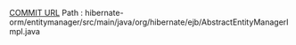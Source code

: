 [COMMIT URL](https://github.com/hibernate/hibernate-orm/commit/ac1dae6952c0b91fbe8e6bad287fed904e350e10)
Path : hibernate-orm/entitymanager/src/main/java/org/hibernate/ejb/AbstractEntityManagerImpl.java